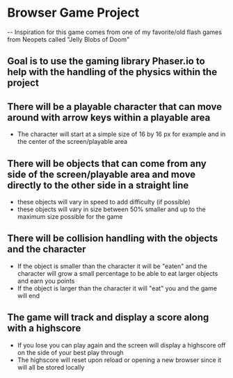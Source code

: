 # Browser Game Project
-- Inspiration for this game comes from one of my favorite/old flash games from Neopets called "Jelly Blobs of Doom"

## Goal is to use the gaming library Phaser.io to help with the handling of the physics within the project

## There will be a playable character that can move around with arrow keys within a playable area
  - The character will start at a simple size of 16 by 16 px for example and in the center of the screen/playable area

## There will be objects that can come from any side of the screen/playable area and move directly to the other side in a straight line
  - these objects will vary in speed to add difficulty (if possible)
  - these objects will vary in size between 50% smaller and up to the maximum size possible for the game

## There will be collision handling with the objects and the character
  - If the object is smaller than the character it will be "eaten" and the character will grow a small percentage to be able to eat larger objects and earn you points
  - If the object is larger than the character it will "eat" you and the game will end

## The game will track and display a score along with a highscore 
  - If you lose you can play again and the screen will display a highscore off on the side of your best play through
  - The highscore will reset upon reload or opening a new browser since it will all be stored locally
